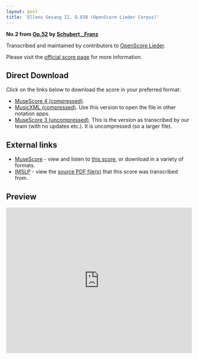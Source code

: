 ```yaml
---
layout: post
title: 'Ellens Gesang II, D.838 (OpenScore Lieder Corpus)'
---
```


__No.2 from [Op.52](https://fourscoreandmore.org/openscore/lieder/Schubert,_Franz/Op.52/) by [Schubert,_Franz](https://fourscoreandmore.org/openscore/lieder/Schubert,_Franz)__

Transcribed and maintained by contributors to [OpenScore Lieder].

Please visit the [official score page] for more information.

[official score page]: https://musescore.com/openscore-lieder-corpus/scores/6181076
[OpenScore Lieder]: https://musescore.com/openscore-lieder-corpus

## Direct Download

Click on the links below to download the score in your preferred format:
- [MuseScore 4 (compressed)](https://fourscoreandmore.org/openscore/lieder/Schubert,_Franz/Op.52/2_Ellens_Gesang_II,_D.838.mscz).
- [MusicXML (compressed)](https://fourscoreandmore.org/openscore/lieder/Schubert,_Franz/Op.52/2_Ellens_Gesang_II,_D.838.mxl). Use this version to open the file in other notation apps.
- [MuseScore 3 (uncompressed)](https://raw.githubusercontent.com/OpenScore/Lieder/refs/heads/main/scores/Schubert,_Franz/Op.52/2_Ellens_Gesang_II,_D.838/lc6181076.mscx). This is the version as transcribed by our team (with no updates etc.). It is uncompressed (so a larger file).

## External links

- [MuseScore] - view and listen to [this score][MuseScore], or download in a variety of formats.
- [IMSLP] - view the [source PDF file(s)][IMSLP] that this score was transcribed from.

[MuseScore]: https://musescore.com/score/6181076
[IMSLP]: https://imslp.org/wiki/Special:ReverseLookup/62382

## Preview

<iframe width="100%" height="394" src="https://musescore.com/openscore-lieder-corpus/scores/6181076/embed" frameborder="0" allowfullscreen allow="autoplay; fullscreen"></iframe>
